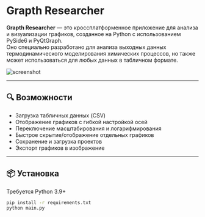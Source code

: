 # Grapth Researcher

**Grapth Researcher** — это кроссплатформенное приложение для анализа и визуализации графиков, созданное на Python с использованием PySide6 и PyQtGraph.  
Оно специально разработано для анализа выходных данных термодинамического моделирования химических процессов, но также может использоваться для любых данных в табличном формате.

![screenshot](docs/screenshot.png) 

---

## 🔍 Возможности

- Загрузка табличных данных (CSV)
- Отображение графиков с гибкой настройкой осей
- Переключение масштабирования и логарифмирования
- Быстрое скрытие/отображение отдельных графиков
- Сохранение и загрузка проектов
- Экспорт графиков в изображение

---

## 📦 Установка

Требуется Python 3.9+

```bash
pip install -r requirements.txt
python main.py
